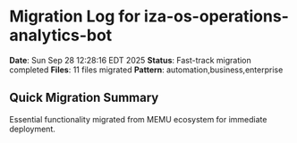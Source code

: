 # Migration Log for iza-os-operations-analytics-bot

**Date**: Sun Sep 28 12:28:16 EDT 2025
**Status**: Fast-track migration completed
**Files**:       11 files migrated
**Pattern**: automation,business,enterprise

## Quick Migration Summary
Essential functionality migrated from MEMU ecosystem for immediate deployment.
